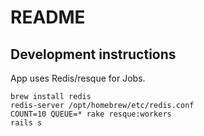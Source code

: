 # README

## Development instructions
App uses Redis/resque for Jobs.

```
brew install redis
redis-server /opt/homebrew/etc/redis.conf
COUNT=10 QUEUE=* rake resque:workers
rails s
```
